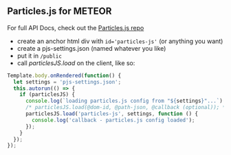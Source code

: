 ## Particles.js for METEOR

For full API Docs, check out the [Particles.js repo](https://github.com/VincentGarreau/particles.js)

- create an anchor html div with `id='particles-js'` (or anything you want)
- create a pjs-settings.json (named whatever you like)
- put it in `/public`
- call *particlesJS.load* on the client, like so:

```js
Template.body.onRendered(function() {
  let settings = 'pjs-settings.json';
  this.autorun(() => {
    if (particlesJS) {
      console.log(`loading particles.js config from "${settings}"...`)
      /* particlesJS.load(@dom-id, @path-json, @callback (optional)); */
      particlesJS.load('particles-js', settings, function () {
        console.log('callback - particles.js config loaded');
      });
    }
  });
});
```
